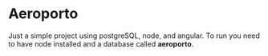 # Aeroporto
Just a simple project using postgreSQL, node, and angular.
To run you need to have node installed and a database called **aeroporto**.
